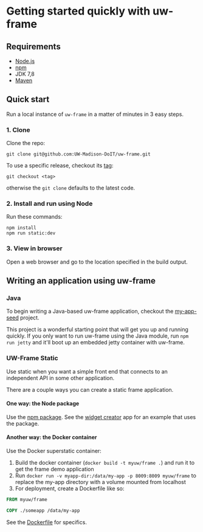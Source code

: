 # Getting started quickly with uw-frame

## Requirements

* [Node.js](https://nodejs.org/en/)
* [npm](https://www.npmjs.com/)
* JDK 7,8
* [Maven](http://maven.apache.org)

## Quick start

Run a local instance of `uw-frame` in a matter of minutes in 3 easy steps.

### 1. Clone

Clone the repo:

```shell
git clone git@github.com:UW-Madison-DoIT/uw-frame.git
```

To use a specific release, checkout its [tag](https://github.com/UW-Madison-DoIT/uw-frame/releases):

```shell
git checkout <tag>
```
otherwise the `git clone` defaults to the latest code.

### 2. Install and run using Node

Run these commands:

```shell
npm install
npm run static:dev
```

### 3. View in browser

Open a web browser and go to the location specified in the build output.


## Writing an application using uw-frame

### Java
To begin writing a Java-based uw-frame application, checkout the [my-app-seed](https://github.com/UW-Madison-DoIT/my-app-seed) project.

This project is a wonderful starting point that will get you up and running quickly. If you only want to run uw-frame using the Java module,
run `npm run jetty` and it'll boot up an embedded jetty container with uw-frame.

### UW-Frame Static
Use static when you want a simple front end that connects to an independent API in some other application.

There are a couple ways you can create a static frame application.

#### One way: the Node package

Use the [npm package](https://www.npmjs.com/package/uw-frame). See the [widget creator](https://github.com/UW-Madison-DoIT/myuw-smart-widget-creator) app for an example that uses the package.

#### Another way: the Docker container

Use the Docker superstatic container:

1. Build the docker container (`docker build -t myuw/frame .`) and run it to get the frame demo application
2. Run `docker run -v myapp-dir:/data/my-app -p 8009:8009 myuw/frame` to replace the my-app directory with a volume mounted from localhost
3. For deployment, create a Dockerfile like so:

```Dockerfile
FROM myuw/frame

COPY ./someapp /data/my-app
```

See the [Dockerfile](https://github.com/UW-Madison-DoIT/uw-frame/blob/master/Dockerfile) for specifics.

